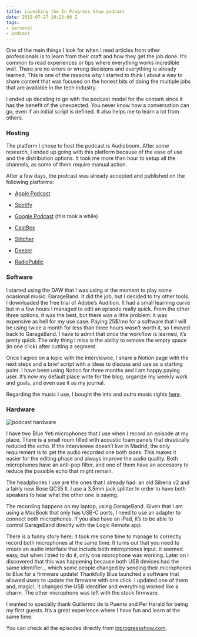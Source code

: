 ```yaml
---
title: Launching the In Progress Show podcast
date: 2019-07-27 10:23:00 Z
tags:
- personal
- podcast
---
```


One of the main things I look for when I read articles from other professionals is to learn from their craft and how they get the job done. It’s common to read experiences or tips where everything works incredible well. There are no errors or wrong decisions and everything is already learned. This is one of the reasons why I started to think I about a way to share content that was focused on the honest bits of doing the multiple jobs that are available in the tech industry.

I ended up deciding to go with the podcast model for the content since it has the benefit of the unexpected. You never know how a conversation can go, even if an initial script is defined. It also helps me to learn a lot from others.

### Hosting

The platform I chose to host the podcast is Audioboom. After some research, I ended up going with this platform because of the ease of use and the distribution options. It took me more than hour to setup all the channels, as some of them require manual action.

After a few days, the podcast was already accepted and published on the following platforms:

* [Apple Podcast](https://podcasts.apple.com/es/podcast/in-progress/id1464442500)

* [Spotify](https://open.spotify.com/show/6en7vdLetXDLbUUD4OdIL6)

* [Google Podcast](https://www.google.com/podcasts?feed=aHR0cHM6Ly9hdWRpb2Jvb20uY29tL2NoYW5uZWxzLzQ5OTQzMjEucnNz) (this took a while)

* [CastBox](https://castbox.fm/va/2132868)

* [Stitcher](http://www.stitcher.com/s?fid=407637&refid=stpr)

* [Deezer](http://www.deezer.com/show/374462)

* [RadioPublic](https://radiopublic.com/in-progress-85w4xq)

### Software

I started using the DAW that I was using at the moment to play some ocasional music: GarageBand. It did the job, but I decided to try other tools. I downloaded the free trial of Adobe’s Audition. It had a small learning curve but in a few hours I managed to edit an episode really quick. From the other three options, it was the best, but there was a little problem: it was expensive as hell for my use case. Paying 25$/mo for a software that I will be using twice a month for less than three hours wasn’t worth it, so I moved back to GarageBand. I have to admit that once the workflow is learned, it’s pretty quick. The only thing I miss is the ability to remove the empty space (in one click) after cutting a segment.

Once I agree on a topic with the interviewee, I share a Notion page with the next steps and a brief script with a ideas to discuss and use as a starting point. I have been using Notion for three months and I am happy paying user. It’s now my default place write for the blog, organize my weekly work and goals, and even use it as my journal.

Regarding the music I use, I bought the into and outro music rights [here](https://www.bensound.com/).

### Hardware

![podcast hardware](/uploads/1230F714-D947-4581-BEAD-12ADAD32D534.jpeg)

I have two Blue Yeti microphones that I use when I record an episode at my place. There is a small room filled with acoustic foam panels that drastically reduced the echo. If the interviewee doesn’t live in Madrid, the only requirement is to get the audio recorded one both sides. This makes it easier for the editing phase and always improve the audio quality. Both microphones have an anti-pop filter, and one of them have an accessory to reduce the possible echo that might remain.

The headphones I use are the ones that I already had: an old Siberia v2 and a fairly new Bose QC35 II. I use a 3.5mm jack splitter In order to have both speakers to hear what the other one is saying.

The recording happens on my laptop, using GarageBand. Given that I am using a MacBook that only has USB-C ports, I need to use an adapter to connect both microphones. If you also have an iPad, it’s to be able to control GarageBand directly with the Logic Remote app.

There is a funny story here: it took me some time to manage to correctly record both microphones at the same time. It turns out that you need to create an audio interface that include both microphones input. It seemed easy, but when I tried to do it, only one microphone was working. Later on I discovered that this was happening because both USB devices had the same identifier... which some people changed by sending their microphones to Blue for a firmware update! Thankfully Blue launched a software that allowed users to update the firmware with one click. I updated one of them and, magic!, it changed the USB identifier and everything worked like a charm. The other microphone was left with the stock firmware.

I wanted to specially thank Guillermo de la Puente and Per Harald for being my first guests. It’s a great experience where I have fun and learn at the same time.

You can check all the episodes directly from [inprogressshow.com](http://inprogressshow.com/).